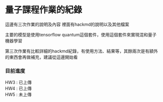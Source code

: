 # 量子課程作業的紀錄
這邊有三次作業的說明及內容
裡面有hackmd的說明以及其他檔案

主要的模型是使用tensorflow quantum這個套件，使用這個套件來實現混和量子機器學習

第三次作業有比較詳細的hackmd紀錄，有使用方法、結果等，其餘兩次是有額外的東西會再做補充，建議從這邊開始看

### 目前進度
HW3 : 已上傳  
HW4 : 已上傳  
HW5 : 未上傳  
